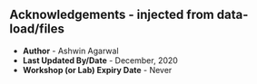 ## Acknowledgements - injected from data-load/files
* **Author** - Ashwin Agarwal 
* **Last Updated By/Date** - December, 2020
* **Workshop (or Lab) Expiry Date** - Never
